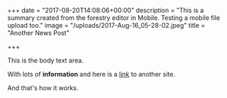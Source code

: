 +++
date = "2017-08-20T14:08:06+00:00"
description = "This is a summary created from the forestry editor in Mobile. Testing a mobile file upload too."
image = "/uploads/2017-Aug-16_05-28-02.jpeg"
title = "Another News Post"

+++

This is the body text area.

With lots of **information** and here is a [link](http://bryanklein.com) to another site.

And that's how it works.